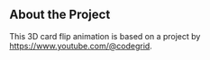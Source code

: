 ## About the Project

This 3D card flip animation is based on a project by https://www.youtube.com/@codegrid.
